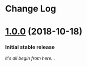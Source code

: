 # Change Log

<a name=""></a>
# [1.0.0](https://github.com/electron-userland/electron-builder/compare/v0.7.2...v1.0.0) (2018-10-18)

### Initial stable release
_it's all begin from here..._


